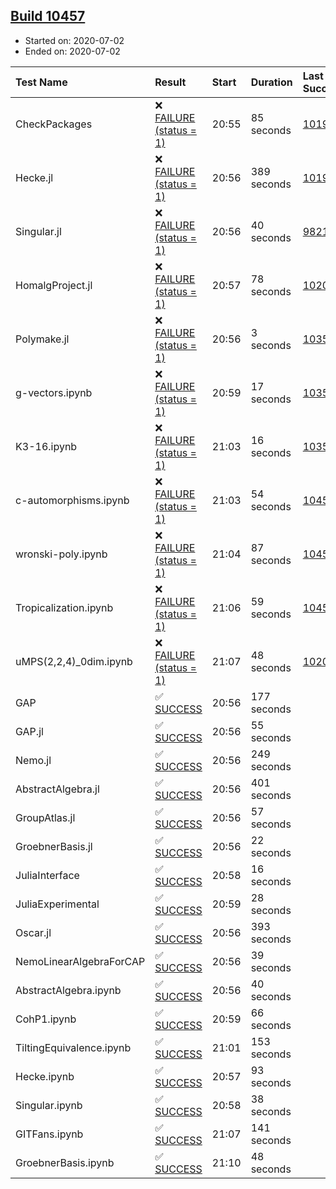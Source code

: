 ## [Build 10457](https://oscarci.mathematik.uni-kl.de/job/oscar/10457/)

* Started on: 2020-07-02
* Ended on: 2020-07-02

| Test Name    | Result | Start | Duration | Last Success | First Failure |
|:-------------|:-------|:------|:---------|:-------------|:--------------|
| CheckPackages | ❌ [FAILURE (status = 1)](https://oscarci.mathematik.uni-kl.de/job/oscar/10457/artifact/logs/build-10457/CheckPackages.log) | 20:55 | 85 seconds | [10197](https://oscarci.mathematik.uni-kl.de/job/oscar/10197/) | [10198](https://oscarci.mathematik.uni-kl.de/job/oscar/10198/) |
| Hecke.jl | ❌ [FAILURE (status = 1)](https://oscarci.mathematik.uni-kl.de/job/oscar/10457/artifact/logs/build-10457/Hecke.jl.log) | 20:56 | 389 seconds | [10197](https://oscarci.mathematik.uni-kl.de/job/oscar/10197/) | [10198](https://oscarci.mathematik.uni-kl.de/job/oscar/10198/) |
| Singular.jl | ❌ [FAILURE (status = 1)](https://oscarci.mathematik.uni-kl.de/job/oscar/10457/artifact/logs/build-10457/Singular.jl.log) | 20:56 | 40 seconds | [9821](https://oscarci.mathematik.uni-kl.de/job/oscar/9821/) | [9822](https://oscarci.mathematik.uni-kl.de/job/oscar/9822/) |
| HomalgProject.jl | ❌ [FAILURE (status = 1)](https://oscarci.mathematik.uni-kl.de/job/oscar/10457/artifact/logs/build-10457/HomalgProject.jl.log) | 20:57 | 78 seconds | [10209](https://oscarci.mathematik.uni-kl.de/job/oscar/10209/) | [10210](https://oscarci.mathematik.uni-kl.de/job/oscar/10210/) |
| Polymake.jl | ❌ [FAILURE (status = 1)](https://oscarci.mathematik.uni-kl.de/job/oscar/10457/artifact/logs/build-10457/Polymake.jl.log) | 20:56 | 3 seconds | [10356](https://oscarci.mathematik.uni-kl.de/job/oscar/10356/) | [10357](https://oscarci.mathematik.uni-kl.de/job/oscar/10357/) |
| g-vectors.ipynb | ❌ [FAILURE (status = 1)](https://oscarci.mathematik.uni-kl.de/job/oscar/10457/artifact/logs/build-10457/g-vectors.ipynb.log) | 20:59 | 17 seconds | [10356](https://oscarci.mathematik.uni-kl.de/job/oscar/10356/) | [10357](https://oscarci.mathematik.uni-kl.de/job/oscar/10357/) |
| K3-16.ipynb | ❌ [FAILURE (status = 1)](https://oscarci.mathematik.uni-kl.de/job/oscar/10457/artifact/logs/build-10457/K3-16.ipynb.log) | 21:03 | 16 seconds | [10356](https://oscarci.mathematik.uni-kl.de/job/oscar/10356/) | [10357](https://oscarci.mathematik.uni-kl.de/job/oscar/10357/) |
| c-automorphisms.ipynb | ❌ [FAILURE (status = 1)](https://oscarci.mathematik.uni-kl.de/job/oscar/10457/artifact/logs/build-10457/c-automorphisms.ipynb.log) | 21:03 | 54 seconds | [10456](https://oscarci.mathematik.uni-kl.de/job/oscar/10456/) | [10457](https://oscarci.mathematik.uni-kl.de/job/oscar/10457/) |
| wronski-poly.ipynb | ❌ [FAILURE (status = 1)](https://oscarci.mathematik.uni-kl.de/job/oscar/10457/artifact/logs/build-10457/wronski-poly.ipynb.log) | 21:04 | 87 seconds | [10456](https://oscarci.mathematik.uni-kl.de/job/oscar/10456/) | [10457](https://oscarci.mathematik.uni-kl.de/job/oscar/10457/) |
| Tropicalization.ipynb | ❌ [FAILURE (status = 1)](https://oscarci.mathematik.uni-kl.de/job/oscar/10457/artifact/logs/build-10457/Tropicalization.ipynb.log) | 21:06 | 59 seconds | [10456](https://oscarci.mathematik.uni-kl.de/job/oscar/10456/) | [10457](https://oscarci.mathematik.uni-kl.de/job/oscar/10457/) |
| uMPS(2,2,4)_0dim.ipynb | ❌ [FAILURE (status = 1)](https://oscarci.mathematik.uni-kl.de/job/oscar/10457/artifact/logs/build-10457/uMPS-2-2-4-_0dim.ipynb.log) | 21:07 | 48 seconds | [10209](https://oscarci.mathematik.uni-kl.de/job/oscar/10209/) | [10210](https://oscarci.mathematik.uni-kl.de/job/oscar/10210/) |
| GAP | ✅ [SUCCESS](https://oscarci.mathematik.uni-kl.de/job/oscar/10457/artifact/logs/build-10457/GAP.log) | 20:56 | 177 seconds |  |  |
| GAP.jl | ✅ [SUCCESS](https://oscarci.mathematik.uni-kl.de/job/oscar/10457/artifact/logs/build-10457/GAP.jl.log) | 20:56 | 55 seconds |  |  |
| Nemo.jl | ✅ [SUCCESS](https://oscarci.mathematik.uni-kl.de/job/oscar/10457/artifact/logs/build-10457/Nemo.jl.log) | 20:56 | 249 seconds |  |  |
| AbstractAlgebra.jl | ✅ [SUCCESS](https://oscarci.mathematik.uni-kl.de/job/oscar/10457/artifact/logs/build-10457/AbstractAlgebra.jl.log) | 20:56 | 401 seconds |  |  |
| GroupAtlas.jl | ✅ [SUCCESS](https://oscarci.mathematik.uni-kl.de/job/oscar/10457/artifact/logs/build-10457/GroupAtlas.jl.log) | 20:56 | 57 seconds |  |  |
| GroebnerBasis.jl | ✅ [SUCCESS](https://oscarci.mathematik.uni-kl.de/job/oscar/10457/artifact/logs/build-10457/GroebnerBasis.jl.log) | 20:56 | 22 seconds |  |  |
| JuliaInterface | ✅ [SUCCESS](https://oscarci.mathematik.uni-kl.de/job/oscar/10457/artifact/logs/build-10457/JuliaInterface.log) | 20:58 | 16 seconds |  |  |
| JuliaExperimental | ✅ [SUCCESS](https://oscarci.mathematik.uni-kl.de/job/oscar/10457/artifact/logs/build-10457/JuliaExperimental.log) | 20:59 | 28 seconds |  |  |
| Oscar.jl | ✅ [SUCCESS](https://oscarci.mathematik.uni-kl.de/job/oscar/10457/artifact/logs/build-10457/Oscar.jl.log) | 20:56 | 393 seconds |  |  |
| NemoLinearAlgebraForCAP | ✅ [SUCCESS](https://oscarci.mathematik.uni-kl.de/job/oscar/10457/artifact/logs/build-10457/NemoLinearAlgebraForCAP.log) | 20:56 | 39 seconds |  |  |
| AbstractAlgebra.ipynb | ✅ [SUCCESS](https://oscarci.mathematik.uni-kl.de/job/oscar/10457/artifact/logs/build-10457/AbstractAlgebra.ipynb.log) | 20:56 | 40 seconds |  |  |
| CohP1.ipynb | ✅ [SUCCESS](https://oscarci.mathematik.uni-kl.de/job/oscar/10457/artifact/logs/build-10457/CohP1.ipynb.log) | 20:59 | 66 seconds |  |  |
| TiltingEquivalence.ipynb | ✅ [SUCCESS](https://oscarci.mathematik.uni-kl.de/job/oscar/10457/artifact/logs/build-10457/TiltingEquivalence.ipynb.log) | 21:01 | 153 seconds |  |  |
| Hecke.ipynb | ✅ [SUCCESS](https://oscarci.mathematik.uni-kl.de/job/oscar/10457/artifact/logs/build-10457/Hecke.ipynb.log) | 20:57 | 93 seconds |  |  |
| Singular.ipynb | ✅ [SUCCESS](https://oscarci.mathematik.uni-kl.de/job/oscar/10457/artifact/logs/build-10457/Singular.ipynb.log) | 20:58 | 38 seconds |  |  |
| GITFans.ipynb | ✅ [SUCCESS](https://oscarci.mathematik.uni-kl.de/job/oscar/10457/artifact/logs/build-10457/GITFans.ipynb.log) | 21:07 | 141 seconds |  |  |
| GroebnerBasis.ipynb | ✅ [SUCCESS](https://oscarci.mathematik.uni-kl.de/job/oscar/10457/artifact/logs/build-10457/GroebnerBasis.ipynb.log) | 21:10 | 48 seconds |  |  |
